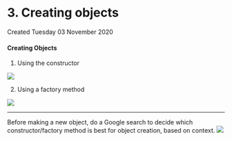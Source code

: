 # 3. Creating objects
Created Tuesday 03 November 2020


#### Creating Objects

1. Using the constructor

![](./3._Creating_objects/pasted_image.png)

2. Using a factory method

![](./3._Creating_objects/pasted_image001.png)

*****

Before making a new object, do a Google search to decide which constructor/factory method is best for object creation, based on context.
![](./3._Creating_objects/pasted_image002.png)

